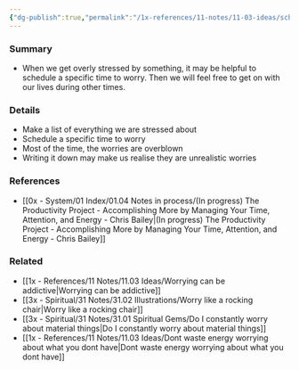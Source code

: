 ```yaml
---
{"dg-publish":true,"permalink":"/1x-references/11-notes/11-03-ideas/schedule-time-to-worry/","title":"Schedule time to worry","dgShowBacklinks":false}
---
```



### Summary
- When we get overly stressed by something, it may be helpful to schedule a specific time to worry. Then we will feel free to get on with our lives during other times.

### Details
- Make a list of everything we are stressed about
- Schedule a specific time to worry
- Most of the time, the worries are overblown
- Writing it down may make us realise they are unrealistic worries

### References
- [[0x - System/01 Index/01.04 Notes in process/(In progress) The Productivity Project - Accomplishing More by Managing Your Time, Attention, and Energy - Chris Bailey\|(In progress) The Productivity Project - Accomplishing More by Managing Your Time, Attention, and Energy - Chris Bailey]]

### Related
- [[1x - References/11 Notes/11.03 Ideas/Worrying can be addictive\|Worrying can be addictive]]
- [[3x - Spiritual/31 Notes/31.02 Illustrations/Worry like a rocking chair\|Worry like a rocking chair]]
- [[3x - Spiritual/31 Notes/31.01 Spiritual Gems/Do I constantly worry about material things\|Do I constantly worry about material things]]
- [[1x - References/11 Notes/11.03 Ideas/Dont waste energy worrying about what you dont have\|Dont waste energy worrying about what you dont have]]
